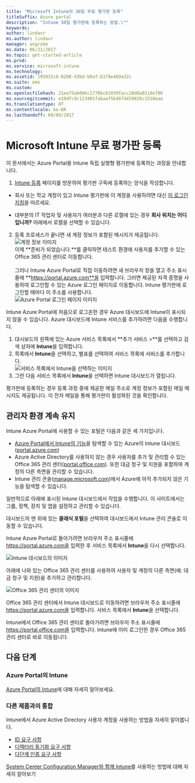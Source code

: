 ```yaml
---
title: "Microsoft Intune의 30일 무료 평가판 등록"
titleSuffix: Azure portal
description: "Intune 30일 평가판에 등록하는 방법.\""
keywords: 
author: lindavr
ms.author: lindavr
manager: angrobe
ms.date: 06/21/2017
ms.topic: get-started-article
ms.prod: 
ms.service: microsoft-intune
ms.technology: 
ms.assetid: 195931c0-8208-43bd-b0af-b1f8e469a32c
ms.suite: ems
ms.custom: 
ms.openlocfilehash: 21ee75ab006c1770bc61039facc28d8a0118e706
ms.sourcegitcommit: e10dfc9c123401fabaaf5b487d459826c1510eae
ms.translationtype: HT
ms.contentlocale: ko-KR
ms.lasthandoff: 09/09/2017
---
```

# <a name="sign-up-for-a-microsoft-intune-free-trial"></a>Microsoft Intune 무료 평가판 등록


이 문서에서는 Azure Portal용 Intune 독립 실행형 평가판에 등록하는 과정을 안내합니다.

1. [Intune 등록](https://portal.office.com/Signup/Signup.aspx?OfferId=40BE278A-DFD1-470a-9EF7-9F2596EA7FF9&dl=INTUNE_A&ali=1#0%20) 페이지를 방문하여 평가판 구독에 등록하는 양식을 작성합니다.
* 회사 또는 학교 계정이 있고 Intune 평가판에 이 계정을 사용하려면 대신 [이 로그인 지침](/intune/account-sign-up)을 따르세요.

* 대부분의 IT 작업자 및 사용자가 여러분과 다른 로캘에 있는 경우 **회사 위치는 어디입니까?** 아래에서 로캘을 선택할 수 있습니다.

2. 등록 프로세스가 끝나면 새 계정 정보가 포함된 메시지가 제공됩니다. <br/> ![계정 정보 이미지](./media/2-end-of-sign-up-process.png) <br/>이제 **준비가 되었습니다.**를 클릭하면 테스트 환경에 사용자를 추가할 수 있는 Office 365 관리 센터로 이동합니다. <br/><br/>그러나 Intune Azure Portal로 직접 이동하려면 새 브라우저 창을 열고 주소 표시줄에 **https://portal.azure.com**을 입력합니다. 그러면 제공된 자격 증명을 사용하여 로그인할 수 있는 Azure 로그인 페이지로 이동합니다. Intune 평가판에 로그인할 때마다 이 주소를 사용합니다. <br/> ![Azure Portal 로그인 페이지 이미지](./media/azure-portal-signin.png)

Intune Azure Portal에 처음으로 로그온한 경우 Azure 대시보드에 Intune이 표시되지 않을 수 있습니다. Azure 대시보드에 Intune 서비스를 추가하려면 다음을 수행합니다.
1. 대시보드의 왼쪽에 있는 Azure 서비스 목록에서 **추가 서비스 >**를 선택하고 검색 상자에 **Intune**을 입력합니다.
2. 목록에서 **Intune**을 선택하고, 별표를 선택하여 서비스 목록에 서비스를 추가합니다.<br/> ![서비스 목록에서 Intune을 선택하는 이미지](./media/azure-add-intune1.png)
3. 그런 다음 서비스 목록에서 **Intune**을 선택하면 Intune 대시보드가 열립니다.

평가판에 등록하는 경우 등록 과정 중에 제공한 메일 주소로 계정 정보가 포함된 메일 메시지도 제공됩니다. 이 전자 메일을 통해 평가판이 활성화된 것을 확인합니다.



## <a name="keeping-the-admin-experiences-straight"></a>관리자 환경 계속 유지


Intune Azure Portal에 사용할 수 있는 포털은 다음과 같은 세 가지입니다.
- [Azure Portal에서 Intune의 기능](what-is-intune.md)을 탐색할 수 있는 Azure의 Intune 대시보드([portal.azure.com](https://portal.azure.com))
- Azure Active Directory를 사용하지 않는 경우 사용자를 추가 및 관리할 수 있는Office 365 관리 센터([portal.office.com](https://portal.office.com)). 또한 대금 청구 및 지원을 포함하여 계정의 다른 측면을 관리할 수 있습니다.
- Intune 관리 콘솔([manage.microsoft.com](https://manage.microsoft.com))에서 Azure에 아직 추가되지 않은 기능을 탐색할 수 있습니다.

일반적으로 아래에 표시된 Intune 대시보드에서 작업을 수행합니다. 이 사이트에서는 그룹, 정책, 장치 및 앱을 설정하고 관리할 수 있습니다.

대시보드의 맨 위에 있는 **클래식 포털**을 선택하여 대시보드에서 Intune 관리 콘솔로 이동할 수 있습니다.

Intune Azure Portal로 돌아가려면 브라우저 주소 표시줄에 https://portal.azure.com을 입력한 후 서비스 목록에서 **Intune**을 다시 선택합니다.

 ![Intune 대시보드의 이미지](./media/intune-azure-dashboard.png)


아래에 나와 있는 Office 365 관리 센터를 사용하여 사용자 및 계정의 다른 측면(예: 대금 청구 및 지원)을 추가하고 관리합니다.

![Office 365 관리 센터의 이미지](./media/office-admin-center.png)

Office 365 관리 센터에서 Intune 대시보드로 이동하려면 브라우저 주소 표시줄에 https://portal.azure.com을 입력합니다. 서비스 목록에서 **Intune**을 선택합니다.

Intune에서 Office 365 관리 센터로 돌아가려면 브라우저 주소 표시줄에 https://portal.office.com을 입력합니다. Intune에 이미 로그인한 경우 Office 365 관리 센터로 바로 이동됩니다.

## <a name="next-steps"></a>다음 단계

### <a name="intune-in-the-azure-portal"></a>Azure Portal의 Intune
[Azure Portal의 Intune](what-is-intune.md)에 대해 자세히 알아보세요.

### <a name="integration-with-other-products"></a>다른 제품과의 통합
Intune에서 Azure Active Directory 사용자 계정을 사용하는 방법을 자세히 알아봅니다.
- [ID 요구 사항](https://docs.microsoft.com/active-directory/active-directory-hybrid-identity-design-considerations-overview#design-considerations-overview)
- [디렉터리 동기화 요구 사항](https://docs.microsoft.com/active-directory/active-directory-hybrid-identity-design-considerations-directory-sync-requirements)
- [다단계 인증 요구 사항](https://docs.microsoft.com/active-directory/active-directory-hybrid-identity-design-considerations-multifactor-auth-requirements)

[System Center Configuration Manager와 함께 Intune](https://docs.microsoft.com/sccm/mdm/understand/hybrid-mobile-device-management)를 사용하는 방법에 대해 자세히 알아보기
